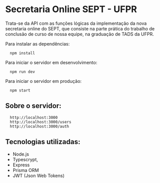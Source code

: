 # Secretaria Online SEPT - UFPR

Trata-se da API com as funções lógicas da implementação da nova secretaria online do SEPT, que consiste na parte prática do trabalho de conclusão de curso de nossa equipe, na graduação de TADS da UFPR.

Para instalar as dependências: 

```console
  npm install
```

Para iniciar o servidor em desenvolvimento: 

```console
  npm run dev
```

Para iniciar o servidor em produção: 

```console
  npm start
```

## Sobre o servidor:

```browser
  http://localhost:3000
  http://localhost:3000/users
  http://localhost:3000/auth
```

## Tecnologias utilizadas:

* Node.js
* Typescrypt,
* Express 
* Prisma ORM
* JWT (Json Web Tokens)


